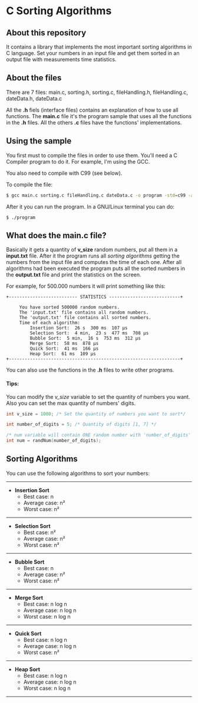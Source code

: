 # C Sorting Algorithms
## About this repository

It contains a library that implements the most important sorting algorithms in C language. Set your numbers in an input file and get them sorted in an output file with measurements time statistics. 

## About the files
There are 7 files: main.c, sorting.h, sorting.c, fileHandling.h, fileHandling.c, dateData.h, dateData.c

All the **.h** fiels (interface files) contains an explanation of how to use all functions. The **main.c** file it's the program sample that uses all the functions in the **.h** files. All the others **.c** files have the functions' implementations.

## Using the sample
You first must to compile the files in order to use them. You'll need a C Compiler program to do it. For example, I'm using the GCC.

You also need to compile with C99 (see below).

To compile the file:
```bash
$ gcc main.c sorting.c fileHandling.c dateData.c -o program -std=c99 -ansi -pedantic -O2 -lm 
```

After it you can run the program. In a GNU/Linux terminal you can do:
```
$ ./program
```

## What does the main.c file?
Basically it gets a quantity of **v_size** random numbers, put all them in a **input.txt** file. After it the program runs all _sorting algorithms_ getting the numbers from the input file and computes the time of each one.
After all algorithms had been executed the program puts all the sorted numbers in the **output.txt** file and print the statistics on the screen.

For example, for 500.000 numbers it will print something like this:

    +-------------------------- STATISTICS ---------------------------+

         You have sorted 500000 random numbers.
         The 'input.txt' file contains all random numbers.
         The 'output.txt' file contains all sorted numbers.
         Time of each algorithm:
             Insertion Sort:  26 s  300 ms  107 µs
             Selection Sort:  4 min,  23 s  477 ms  708 µs
             Bubble Sort:  5 min,  16 s  753 ms  312 µs
             Merge Sort:  58 ms  878 µs
             Quick Sort:  41 ms  166 µs
             Heap Sort:  61 ms  109 µs
    +-----------------------------------------------------------------+

You can also use the functions in the **.h** files to write other programs.

#### Tips:
You can modify the _v_size_ variable to set the quantity of numbers you want.
Also you can set the max quantity of numbers' digits.

```c
int v_size = 1000; /* Set the quantity of numbers you want to sort*/

int number_of_digits = 5; /* Quantity of digits [1, 7] */

/* num variable will contain ONE random number with 'number_of_digits' digits*/
int num = randNum(number_of_digits);

```


## Sorting Algorithms
You can use the following algorithms to sort your numbers:

---
- **Insertion Sort** 
    - Best case: n
    - Average case: n²
    - Worst case: n²
---
- **Selection Sort**
    - Best case: n²
    - Average case: n²
    - Worst case: n²
---
- **Bubble Sort**
    - Best case: n
    - Average case: n²
    - Worst case: n²
---
- **Merge Sort**
    - Best case: n log n
    - Average case: n log n
    - Worst case: n log n
---
- **Quick Sort**
    - Best case: n log n
    - Average case: n log n
    - Worst case: n²
---
- **Heap Sort**
    - Best case: n log n
    - Average case: n log n
    - Worst case: n log n
---